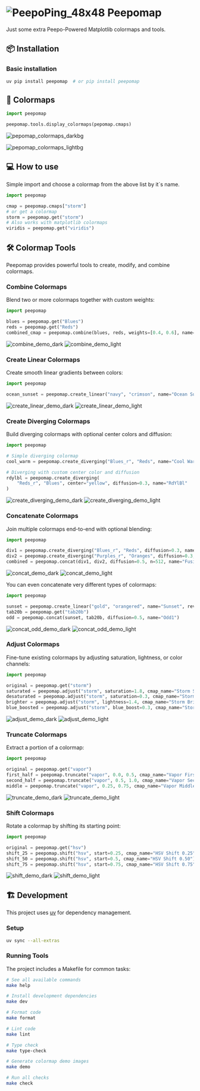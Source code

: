 # ![PeepoPing_48x48](https://user-images.githubusercontent.com/12076399/201158312-96136d13-5a86-4aba-8a16-7cfc978b16dc.png) Peepomap

Just some extra Peepo-Powered Matplotlib colormaps and tools.

## 📦 Installation

### Basic installation

```bash
uv pip install peepomap  # or pip install peepomap
```

## 🎨 Colormaps

```python
import peepomap

peepomap.tools.display_colormaps(pepomap.cmaps)
```

![pepomap_colormaps_darkbg](https://raw.githubusercontent.com/ericmiguel/peepomap/main/static/colormaps_dark.png#gh-dark-mode-only)

![pepomap_colormaps_lightbg](https://raw.githubusercontent.com/ericmiguel/peepomap/main/static/colormaps_ligh.png#gh-light-mode-only)

## 💻 How to use

Simple import and choose a colormap from the above list by it`s name.

```python
import peepomap

cmap = peepomap.cmaps["storm"]
# or get a colormap
storm = peepomap.get("storm")
# Also works with matplotlib colormaps
viridis = peepomap.get("viridis")
```

## 🛠️ Colormap Tools

Peepomap provides powerful tools to create, modify, and combine colormaps.

### Combine Colormaps

Blend two or more colormaps together with custom weights:

```python
import peepomap

blues = peepomap.get("Blues")
reds = peepomap.get("Reds")
combined_cmap = peepomap.combine(blues, reds, weights=[0.4, 0.6], name="Wines")
```

![combine_demo_dark](https://raw.githubusercontent.com/ericmiguel/peepomap/main/static/combine_demo_dark.png#gh-dark-mode-only)
![combine_demo_light](https://raw.githubusercontent.com/ericmiguel/peepomap/main/static/combine_demo_light.png#gh-light-mode-only)

### Create Linear Colormaps

Create smooth linear gradients between colors:

```python
import peepomap

ocean_sunset = peepomap.create_linear("navy", "crimson", name="Ocean Sunset")
```

![create_linear_demo_dark](https://raw.githubusercontent.com/ericmiguel/peepomap/main/static/create_linear_demo_dark.png#gh-dark-mode-only)
![create_linear_demo_light](https://raw.githubusercontent.com/ericmiguel/peepomap/main/static/create_linear_demo_light.png#gh-light-mode-only)

### Create Diverging Colormaps

Build diverging colormaps with optional center colors and diffusion:

```python
import peepomap

# Simple diverging colormap
cool_warm = peepomap.create_diverging("Blues_r", "Reds", name="Cool Warm")

# Diverging with custom center color and diffusion
rdylbl = peepomap.create_diverging(
    "Reds_r", "Blues", center="yellow", diffusion=0.3, name="RdYlBl"
)
```

![create_diverging_demo_dark](https://raw.githubusercontent.com/ericmiguel/peepomap/main/static/create_diverging_demo_dark.png#gh-dark-mode-only)
![create_diverging_demo_light](https://raw.githubusercontent.com/ericmiguel/peepomap/main/static/create_diverging_demo_light.png#gh-light-mode-only)

### Concatenate Colormaps

Join multiple colormaps end-to-end with optional blending:

```python
import peepomap

div1 = peepomap.create_diverging("Blues_r", "Reds", diffusion=0.3, name="div1")
div2 = peepomap.create_diverging("Purples_r", "Oranges", diffusion=0.3, name="div2")
combined = peepomap.concat(div1, div2, diffusion=0.5, n=512, name="Fusion")
```

![concat_demo_dark](https://raw.githubusercontent.com/ericmiguel/peepomap/main/static/concat_demo_dark.png#gh-dark-mode-only)
![concat_demo_light](https://raw.githubusercontent.com/ericmiguel/peepomap/main/static/concat_demo_light.png#gh-light-mode-only)

You can even concatenate very different types of colormaps:

```python
import peepomap

sunset = peepomap.create_linear("gold", "orangered", name="Sunset", reverse=True)
tab20b = peepomap.get("tab20b")
odd = peepomap.concat(sunset, tab20b, diffusion=0.5, name="Odd1")
```

![concat_odd_demo_dark](https://raw.githubusercontent.com/ericmiguel/peepomap/main/static/concat_odd_demo_dark.png#gh-dark-mode-only)
![concat_odd_demo_light](https://raw.githubusercontent.com/ericmiguel/peepomap/main/static/concat_odd_demo_light.png#gh-light-mode-only)

### Adjust Colormaps

Fine-tune existing colormaps by adjusting saturation, lightness, or color channels:

```python
import peepomap

original = peepomap.get("storm")
saturated = peepomap.adjust("storm", saturation=1.8, cmap_name="Storm Saturated")
desaturated = peepomap.adjust("storm", saturation=0.3, cmap_name="Storm Desaturated")
brighter = peepomap.adjust("storm", lightness=1.4, cmap_name="Storm Brighter")
blue_boosted = peepomap.adjust("storm", blue_boost=0.3, cmap_name="Storm Blue Boost")
```

![adjust_demo_dark](https://raw.githubusercontent.com/ericmiguel/peepomap/main/static/adjust_demo_dark.png#gh-dark-mode-only)
![adjust_demo_light](https://raw.githubusercontent.com/ericmiguel/peepomap/main/static/adjust_demo_light.png#gh-light-mode-only)

### Truncate Colormaps

Extract a portion of a colormap:

```python
import peepomap

original = peepomap.get("vapor")
first_half = peepomap.truncate("vapor", 0.0, 0.5, cmap_name="Vapor First Half")
second_half = peepomap.truncate("vapor", 0.5, 1.0, cmap_name="Vapor Second Half")
middle = peepomap.truncate("vapor", 0.25, 0.75, cmap_name="Vapor Middle")
```

![truncate_demo_dark](https://raw.githubusercontent.com/ericmiguel/peepomap/main/static/truncate_demo_dark.png#gh-dark-mode-only)
![truncate_demo_light](https://raw.githubusercontent.com/ericmiguel/peepomap/main/static/truncate_demo_light.png#gh-light-mode-only)

### Shift Colormaps

Rotate a colormap by shifting its starting point:

```python
import peepomap

original = peepomap.get("hsv")
shift_25 = peepomap.shift("hsv", start=0.25, cmap_name="HSV Shift 0.25")
shift_50 = peepomap.shift("hsv", start=0.5, cmap_name="HSV Shift 0.50")
shift_75 = peepomap.shift("hsv", start=0.75, cmap_name="HSV Shift 0.75")
```

![shift_demo_dark](https://raw.githubusercontent.com/ericmiguel/peepomap/main/static/shift_demo_dark.png#gh-dark-mode-only)
![shift_demo_light](https://raw.githubusercontent.com/ericmiguel/peepomap/main/static/shift_demo_light.png#gh-light-mode-only)

## 🏗️ Development

This project uses [uv](https://docs.astral.sh/uv/) for dependency management.

### Setup

```bash
uv sync --all-extras
```

### Running Tools

The project includes a Makefile for common tasks:

```bash
# See all available commands
make help

# Install development dependencies
make dev

# Format code
make format

# Lint code
make lint

# Type check
make type-check

# Generate colormap demo images
make demo

# Run all checks
make check
```
